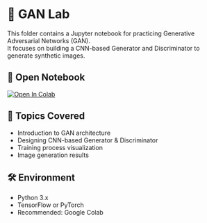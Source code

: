 # 🧠 GAN Lab

This folder contains a Jupyter notebook for practicing Generative Adversarial Networks (GAN).  
It focuses on building a CNN-based Generator and Discriminator to generate synthetic images.

## 📓 Open Notebook

[![Open In Colab](https://colab.research.google.com/assets/colab-badge.svg)](https://colab.research.google.com/github/youngho-kwon-class/ml-edu-lab/blob/main/gan/gan-cnn-colab.ipynb)

## 📌 Topics Covered

- Introduction to GAN architecture
- Designing CNN-based Generator & Discriminator
- Training process visualization
- Image generation results

## 🛠️ Environment

- Python 3.x
- TensorFlow or PyTorch
- Recommended: Google Colab

